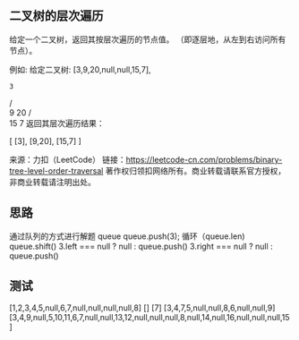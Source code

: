 ## 二叉树的层次遍历
给定一个二叉树，返回其按层次遍历的节点值。 （即逐层地，从左到右访问所有节点）。

例如:
给定二叉树: [3,9,20,null,null,15,7],

    3
   / \
  9  20
    /  \
   15   7
返回其层次遍历结果：

[
  [3],
  [9,20],
  [15,7]
]

来源：力扣（LeetCode）
链接：https://leetcode-cn.com/problems/binary-tree-level-order-traversal
著作权归领扣网络所有。商业转载请联系官方授权，非商业转载请注明出处。

## 思路
通过队列的方式进行解题
queue
queue.push(3);
循环（queue.len)
  queue.shift()
  3.left === null ? null : queue.push()
  3.right === null ? null : queue.push() 


## 测试
[1,2,3,4,5,null,6,7,null,null,null,null,8]
[]
[7]
[3,4,7,5,null,null,8,6,null,null,9]
[3,4,9,null,5,10,11,6,7,null,null,13,12,null,null,null,8,null,14,null,16,null,null,null,15]